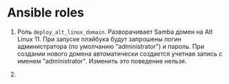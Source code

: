 # Ansible roles

1. Роль `deploy_alt_linux_domain`.
Разворачивает Samba домен на Alt Linux 11.
При запуске плэйбука будут запрошены логин администратора (по умолчанию "administrator") и пароль.
При создании нового домена автоматически создается учетная запись с именем "administrator". Изменить это поведение нельзя.

2.
